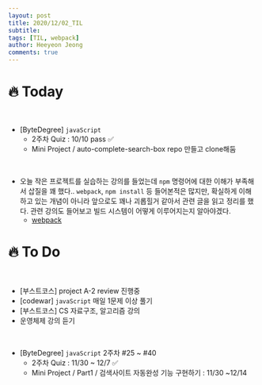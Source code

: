 ```yaml
---
layout: post
title: 2020/12/02_TIL
subtitle:
tags: [TIL, webpack]
author: Heeyeon Jeong
comments: true
---
```


# 🔥 Today

<br>

- [ByteDegree] `javaScript`
  - 2주차 Quiz : 10/10 pass ✅
  - Mini Project / auto-complete-search-box repo 만들고 clone해둠

<br>

- 오늘 작은 프로젝트를 실습하는 강의를 들었는데 `npm` 명령어에 대한 이해가 부족해서 삽질을 꽤 했다.. `webpack`, `npm install` 등 들어본적은 많지만, 확실하게 이해하고 있는 개념이 아니라 앞으로도 꽤나 괴롭힐거 같아서 관련 글을 읽고 정리를 했다. 관련 강의도 들어보고 빌드 시스템이 어떻게 이루어지는지 알아야겠다.
  - [webpack](https://heeyeonjeong.tistory.com/51)

# 🔥 To Do

<br>

- [부스트코스] project A-2 review 진행중
- [codewar] `javaScript` 매일 1문제 이상 풀기
- [부스트코스] CS 자료구조, 알고리즘 강의
- 운영체제 강의 듣기

<br>

- [ByteDegree] `javaScript` 2주차 #25 ~ #40
  - 2주차 Quiz : 11/30 ~ 12/7 ✅
  - Mini Project / Part1 / 검색사이트 자동완성 기능 구현하기 : 11/30 ~12/14
